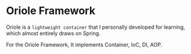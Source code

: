 # Oriole Framework

Oriole is a `lightweight container` that I personally developed for learning, which almost entirely draws on Spring.

For the Oriole Framework, It implements Container, IoC, DI, AOP.

